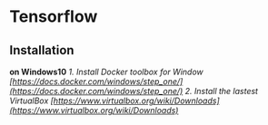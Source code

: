 # Tensorflow

## Installation

**on Windows10**
*1. Install Docker toolbox for Window [https://docs.docker.com/windows/step_one/](https://docs.docker.com/windows/step_one/)*
*2. Install the lastest VirtualBox [https://www.virtualbox.org/wiki/Downloads](https://www.virtualbox.org/wiki/Downloads)*